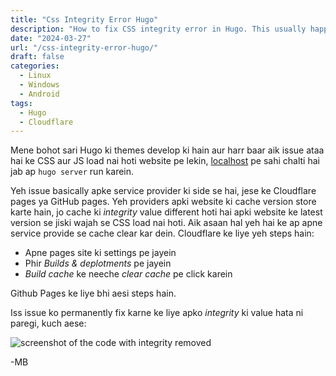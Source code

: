 ```yaml
---
title: "Css Integrity Error Hugo"
description: "How to fix CSS integrity error in Hugo. This usually happens when publishing your website using a Pages service on Cloudflare or GitHub."
date: "2024-03-27"
url: "/css-integrity-error-hugo/"
draft: false
categories:
  - Linux
  - Windows
  - Android
tags:
  - Hugo
  - Cloudflare
---
```


Mene bohot sari Hugo ki themes develop ki hain aur harr baar aik issue ataa hai ke CSS aur JS load nai hoti website pe lekin, [localhost](http://localhost) pe sahi chalti hai jab ap `hugo server` run karein. 

Yeh issue basically apke service provider ki side se hai, jese ke Cloudflare pages ya GitHub pages. Yeh providers apki website ki cache version store karte hain, jo cache ki *integrity* value different hoti hai apki website ke latest version se jiski wajah se CSS load nai hoti. Aik asaan hal yeh hai ke ap apne service provide se cache clear kar dein. Cloudflare ke liye yeh steps hain: 

- Apne pages site ki settings pe jayein
- Phir *Builds & deplotments* pe jayein
- *Build cache* ke neeche *clear cache* pe click karein

Github Pages ke liye bhi aesi steps hain. 

Iss issue ko permanently fix karne ke liye apko *integrity* ki value hata ni paregi, kuch aese:

![screenshot of the code with integrity removed](/img/articles/2024/css-integrity-error-hugo/code-screenshot.png)

-MB
